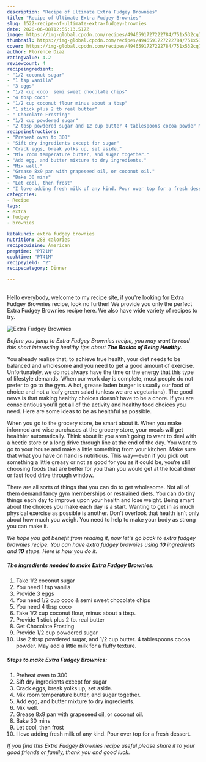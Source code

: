 ```yaml
---
description: "Recipe of Ultimate Extra Fudgey Brownies"
title: "Recipe of Ultimate Extra Fudgey Brownies"
slug: 1522-recipe-of-ultimate-extra-fudgey-brownies
date: 2020-06-08T12:55:13.517Z
image: https://img-global.cpcdn.com/recipes/4946591727222784/751x532cq70/extra-fudgey-brownies-recipe-main-photo.jpg
thumbnail: https://img-global.cpcdn.com/recipes/4946591727222784/751x532cq70/extra-fudgey-brownies-recipe-main-photo.jpg
cover: https://img-global.cpcdn.com/recipes/4946591727222784/751x532cq70/extra-fudgey-brownies-recipe-main-photo.jpg
author: Florence Diaz
ratingvalue: 4.2
reviewcount: 4
recipeingredient:
- "1/2 coconut sugar"
- "1 tsp vanilla"
- "3 eggs"
- "1/2 cup coco  semi sweet chocolate chips"
- "4 tbsp coco"
- "1/2 cup coconut flour minus about a tbsp"
- "1 stick plus 2 tb real butter"
- " Chocolate Frosting"
- "1/2 cup powdered sugar"
- "2 tbsp powdered sugar and 12 cup butter 4 tablespoons cocoa powder May add a little milk for a fluffy texture"
recipeinstructions:
- "Preheat oven to 300"
- "Sift dry ingredients except for sugar"
- "Crack eggs, break yolks up, set aside."
- "Mix room temperature butter, and sugar together."
- "Add egg, and butter mixture to dry ingredients."
- "Mix well."
- "Grease 8x9 pan with grapeseed oil, or coconut oil."
- "Bake 30 mins"
- "Let cool, then frost"
- "I love adding fresh milk of any kind. Pour over top for a fresh dessert."
categories:
- Recipe
tags:
- extra
- fudgey
- brownies

katakunci: extra fudgey brownies 
nutrition: 288 calories
recipecuisine: American
preptime: "PT21M"
cooktime: "PT41M"
recipeyield: "2"
recipecategory: Dinner

---
```

<br>
Hello everybody, welcome to my recipe site, if you're looking for Extra Fudgey Brownies recipe, look no further! We provide you only the perfect Extra Fudgey Brownies recipe here. We also have wide variety of recipes to try.
<br>


![Extra Fudgey Brownies](https://img-global.cpcdn.com/recipes/4946591727222784/751x532cq70/extra-fudgey-brownies-recipe-main-photo.jpg)

<i>Before you jump to Extra Fudgey Brownies recipe, you may want to read this short interesting healthy tips about <strong>The Basics of Being Healthy</strong>.</i>

You already realize that, to achieve true health, your diet needs to be balanced and wholesome and you need to get a good amount of exercise. Unfortunately, we do not always have the time or the energy that this type of lifestyle demands. When our work day is complete, most people do not prefer to go to the gym. A hot, grease laden burger is usually our food of choice and not a leafy green salad (unless we are vegetarians). The good news is that making healthy choices doesn’t have to be a chore. If you are conscientious you'll get all of the activity and healthy food choices you need. Here are some ideas to be as healthful as possible.

When you go to the grocery store, be smart about it. When you make informed and wise purchases at the grocery store, your meals will get healthier automatically. Think about it: you aren’t going to want to deal with a hectic store or a long drive through line at the end of the day. You want to go to your house and make a little something from your kitchen. Make sure that what you have on hand is nutritious. This way—even if you pick out something a little greasy or not as good for you as it could be, you’re still choosing foods that are better for you than you would get at the local diner or fast food drive through window.

There are all sorts of things that you can do to get wholesome. Not all of them demand fancy gym memberships or restrained diets. You can do tiny things each day to improve upon your health and lose weight. Being smart about the choices you make each day is a start. Wanting to get in as much physical exercise as possible is another. Don't overlook that health isn't only about how much you weigh. You need to help to make your body as strong you can make it. 


<i>We hope you got benefit from reading it, now let's go back to extra fudgey brownies recipe. You can have extra fudgey brownies using <strong>10</strong> ingredients and <strong>10</strong> steps. Here is how you do it.
</i>

##### The ingredients needed to make Extra Fudgey Brownies:

1. Take 1/2 coconut sugar
1. You need 1 tsp vanilla
1. Provide 3 eggs
1. You need 1/2 cup coco &amp; semi sweet chocolate chips
1. You need 4 tbsp coco
1. Take 1/2 cup coconut flour, minus about a tbsp.
1. Provide 1 stick plus 2 tb. real butter
1. Get  Chocolate Frosting
1. Provide 1/2 cup powdered sugar
1. Use 2 tbsp powdered sugar, and 1/2 cup butter. 4 tablespoons cocoa powder. May add a little milk for a fluffy texture.


##### Steps to make Extra Fudgey Brownies:

1. Preheat oven to 300
1. Sift dry ingredients except for sugar
1. Crack eggs, break yolks up, set aside.
1. Mix room temperature butter, and sugar together.
1. Add egg, and butter mixture to dry ingredients.
1. Mix well.
1. Grease 8x9 pan with grapeseed oil, or coconut oil.
1. Bake 30 mins
1. Let cool, then frost
1. I love adding fresh milk of any kind. Pour over top for a fresh dessert.


<i>If you find this Extra Fudgey Brownies recipe useful please share it to your good friends or family, thank you and good luck.</i>
